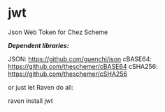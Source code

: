# jwt
Json Web Token for Chez Scheme


***Dependent libraries:***

JSON: https://github.com/guenchi/json
cBASE64: https://github.com/theschemer/cBASE64
cSHA256: https://github.com/theschemer/cSHA256

or just let Raven do all:

raven install jwt
